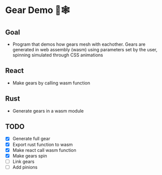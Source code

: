# Gear Demo 🦀🕸

## Goal
- Program that demos how gears mesh with eachother. Gears are generated in web assembly (wasm) using parameters set by the user, spinning simulated through CSS animations
## React
- Make gears by calling wasm function
## Rust
- Generate gears in a wasm module
## TODO
- [x] Generate full gear
- [x] Export rust function to wasm
- [x] Make react call wasm function
- [x] Make gears spin
- [ ] Link gears
- [ ] Add pinions